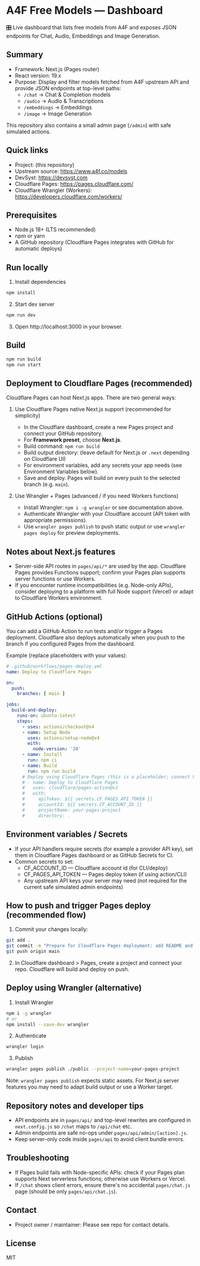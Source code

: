# A4F Free Models — Dashboard

🎛️ Live dashboard that lists free models from A4F and exposes JSON endpoints for Chat, Audio, Embeddings and Image Generation.

Summary
-------
- Framework: Next.js (Pages router)
- React version: 19.x
- Purpose: Display and filter models fetched from A4F upstream API and provide JSON endpoints at top-level paths:
  - `/chat`  -> Chat & Completion models
  - `/audio` -> Audio & Transcriptions
  - `/embeddings` -> Embeddings
  - `/image` -> Image Generation

This repository also contains a small admin page (`/admin`) with safe simulated actions.

Quick links
-----------
- Project: (this repository)
- Upstream source: https://www.a4f.co/models
- DevSyst: https://devsyst.com
- Cloudflare Pages: https://pages.cloudflare.com/
- Cloudflare Wrangler (Workers): https://developers.cloudflare.com/workers/

Prerequisites
-------------
- Node.js 18+ (LTS recommended)
- npm or yarn
- A GitHub repository (Cloudflare Pages integrates with GitHub for automatic deploys)

Run locally
------------
1. Install dependencies

```bash
npm install
```

2. Start dev server

```bash
npm run dev
```

3. Open http://localhost:3000 in your browser.

Build
-----

```bash
npm run build
npm run start
```

Deployment to Cloudflare Pages (recommended)
-------------------------------------------

Cloudflare Pages can host Next.js apps. There are two general ways:

1) Use Cloudflare Pages native Next.js support (recommended for simplicity)
   - In the Cloudflare dashboard, create a new Pages project and connect your GitHub repository.
   - For **Framework preset**, choose **Next.js**.
   - Build command: `npm run build`
   - Build output directory: (leave default for Next.js or `.next` depending on Cloudflare UI)
   - For environment variables, add any secrets your app needs (see Environment Variables below).
   - Save and deploy. Pages will build on every push to the selected branch (e.g. `main`).

2) Use Wrangler + Pages (advanced / if you need Workers functions)
   - Install Wrangler: `npm i -g wrangler` or see documentation above.
   - Authenticate Wrangler with your Cloudflare account (API token with appropriate permissions).
   - Use `wrangler pages publish` to push static output or use `wrangler pages deploy` for preview deployments.

Notes about Next.js features
----------------------------
- Server-side API routes in `pages/api/*` are used by the app. Cloudflare Pages provides Functions support; confirm your Pages plan supports server functions or use Workers.
- If you encounter runtime incompatibilities (e.g. Node-only APIs), consider deploying to a platform with full Node support (Vercel) or adapt to Cloudflare Workers environment.

GitHub Actions (optional)
-------------------------
You can add a GitHub Action to run tests and/or trigger a Pages deployment. Cloudflare also deploys automatically when you push to the branch if you configured Pages from the dashboard.

Example (replace placeholders with your values):

```yaml
# .github/workflows/pages-deploy.yml
name: Deploy to Cloudflare Pages

on:
  push:
    branches: [ main ]

jobs:
  build-and-deploy:
    runs-on: ubuntu-latest
    steps:
      - uses: actions/checkout@v4
      - name: Setup Node
        uses: actions/setup-node@v4
        with:
          node-version: '20'
      - name: Install
        run: npm ci
      - name: Build
        run: npm run build
      # Deploy using Cloudflare Pages (this is a placeholder; connect Pages to GitHub in dashboard for easiest setup)
      # - name: Deploy to Cloudflare Pages
      #   uses: cloudflare/pages-action@v1
      #   with:
      #     apiToken: ${{ secrets.CF_PAGES_API_TOKEN }}
      #     accountId: ${{ secrets.CF_ACCOUNT_ID }}
      #     projectName: your-pages-project
      #     directory: .
```

Environment variables / Secrets
-------------------------------
- If your API handlers require secrets (for example a provider API key), set them in Cloudflare Pages dashboard or as GitHub Secrets for CI.
- Common secrets to set:
  - CF_ACCOUNT_ID — Cloudflare account id (for CLI/deploy)
  - CF_PAGES_API_TOKEN — Pages deploy token (if using action/CLI)
  - Any upstream API keys your server may need (not required for the current safe simulated admin endpoints)

How to push and trigger Pages deploy (recommended flow)
-----------------------------------------------------
1. Commit your changes locally:

```bash
git add .
git commit -m "Prepare for Cloudflare Pages deployment: add README and docs"
git push origin main
```

2. In Cloudflare dashboard > Pages, create a project and connect your repo. Cloudflare will build and deploy on push.

Deploy using Wrangler (alternative)
---------------------------------
1. Install Wrangler

```bash
npm i -g wrangler
# or
npm install --save-dev wrangler
```

2. Authenticate

```bash
wrangler login
```

3. Publish

```bash
wrangler pages publish ./public --project-name=your-pages-project
```

Note: `wrangler pages publish` expects static assets. For Next.js server features you may need to adapt build output or use a Worker target.

Repository notes and developer tips
---------------------------------
- API endpoints are in `pages/api/` and top-level rewrites are configured in `next.config.js` so `/chat` maps to `/api/chat` etc.
- Admin endpoints are safe no-ops under `pages/api/admin/[action].js`.
- Keep server-only code inside `pages/api` to avoid client bundle errors.

Troubleshooting
---------------
- If Pages build fails with Node-specific APIs: check if your Pages plan supports Next serverless functions; otherwise use Workers or Vercel.
- If `/chat` shows client errors, ensure there's no accidental `pages/chat.js` page (should be only `pages/api/chat.js`).

Contact
-------
- Project owner / maintainer: Please see repo for contact details.

License
-------
MIT

